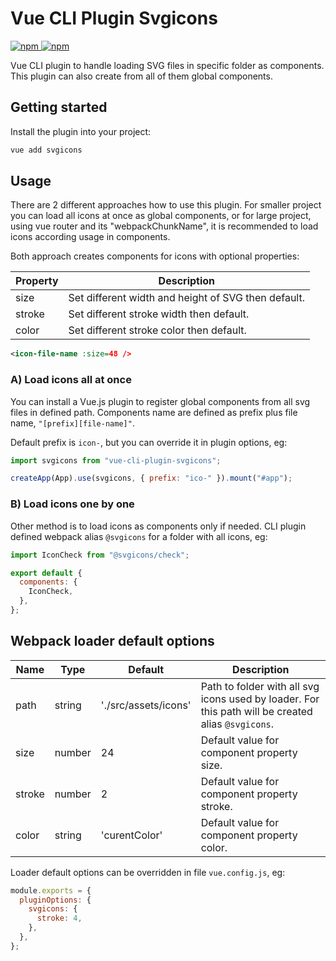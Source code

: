 # Vue CLI Plugin Svgicons

[![npm](https://img.shields.io/npm/v/vue-cli-plugin-svgicons.svg)
![npm](https://img.shields.io/npm/dm/vue-cli-plugin-svgicons.svg)](https://www.npmjs.com/package/vue-cli-plugin-svgicons)

Vue CLI plugin to handle loading SVG files in specific folder as components. This plugin can also create from all of them global components.

## Getting started

Install the plugin into your project:

```bash
vue add svgicons
```

## Usage

There are 2 different approaches how to use this plugin. For smaller project you can load all icons at once as global components, or for large project, using vue router and its "webpackChunkName", it is recommended to load icons according usage in components.

Both approach creates components for icons with optional properties:

| Property | Description                                         |
| -------- | --------------------------------------------------- |
| size     | Set different width and height of SVG then default. |
| stroke   | Set different stroke width then default.            |
| color    | Set different stroke color then default.            |

```xml
<icon-file-name :size=48 />
```

### A) Load icons all at once

You can install a Vue.js plugin to register global components from all svg files in defined path. Components name are defined as prefix plus file name, `"[prefix][file-name]"`.

Default prefix is `icon-`, but you can override it in plugin options, eg:

```js
import svgicons from "vue-cli-plugin-svgicons";

createApp(App).use(svgicons, { prefix: "ico-" }).mount("#app");
```

### B) Load icons one by one

Other method is to load icons as components only if needed. CLI plugin defined webpack alias `@svgicons` for a folder with all icons, eg:

```js
import IconCheck from "@svgicons/check";

export default {
  components: {
    IconCheck,
  },
};
```

## Webpack loader default options

| Name   | Type   | Default              | Description                                                                                        |
| ------ | ------ | -------------------- | -------------------------------------------------------------------------------------------------- |
| path   | string | './src/assets/icons' | Path to folder with all svg icons used by loader. For this path will be created alias `@svgicons`. |
| size   | number | 24                   | Default value for component property size.                                                         |
| stroke | number | 2                    | Default value for component property stroke.                                                       |
| color  | string | 'curentColor'        | Default value for component property color.                                                        |

Loader default options can be overridden in file `vue.config.js`, eg:

```js
module.exports = {
  pluginOptions: {
    svgicons: {
      stroke: 4,
    },
  },
};
```
